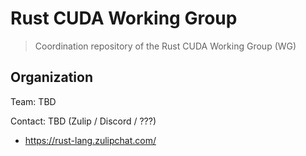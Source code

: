 # Rust CUDA Working Group

> Coordination repository of the Rust CUDA Working Group (WG)

## Organization

Team: TBD

Contact: TBD (Zulip / Discord / ???)

* https://rust-lang.zulipchat.com/
